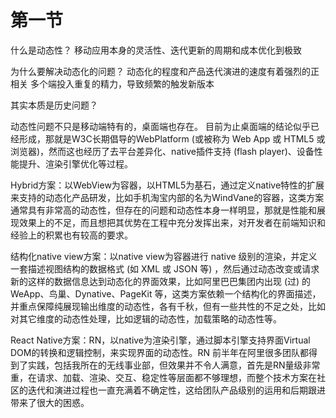 # 第一节
什么是动态性？
 移动应用本身的灵活性、迭代更新的周期和成本优化到极致

为什么要解决动态化的问题？
动态化的程度和产品迭代演进的速度有着强烈的正相关
多个端投入重复的精力，导致频繁的触发新版本

其实本质是历史问题？

动态性问题不只是移动端特有的，桌面端也存在。
目前为止桌面端的结论似乎已经形成，那就是W3C长期倡导的WebPlatform (或被称为 Web App 或 HTML5 或浏览器)，然而这也经历了去平台差异化、native插件支持 (flash player)、设备性能提升、渲染引擎优化等过程。

Hybrid方案：以WebView为容器，以HTML5为基石，通过定义native特性的扩展来支持的动态化产品研发，比如手机淘宝内部的名为WindVane的容器，这类方案通常具有非常高的动态性，但存在的问题和动态性本身一样明显，那就是性能和展现效果上的不足，而且想把其优势在工程中充分发挥出来，对开发者在前端知识和经验上的积累也有较高的要求。

结构化native view方案：以native view为容器进行 native 级别的渲染，并定义一套描述视图结构的数据格式 (如 XML 或 JSON 等) ，然后通过动态改变或请求新的这样的数据信息达到动态化的界面效果，比如阿里巴巴集团内出现 (过) 的 WeApp、鸟巢、Dynative、PageKit 等，这类方案依赖一个结构化的界面描述，并重点保障纯展现输出维度的动态性，各有千秋，但有一些共性的不足之处，比如对其它维度的动态性处理，比如逻辑的动态性，加载策略的动态性等。

React Native方案：RN，以native为渲染引擎，通过脚本引擎支持界面Virtual DOM的转换和逻辑控制，来实现界面的动态性。RN 前半年在阿里很多团队都得到了实践，包括我所在的无线事业部，但效果并不令人满意，首先是RN量级非常重，在请求、加载、渲染、交互、稳定性等层面都不够理想，而整个技术方案在社区的迭代和演进过程也一直充满着不确定性，这给团队产品级别的运用和后期跟进带来了很大的困惑。


